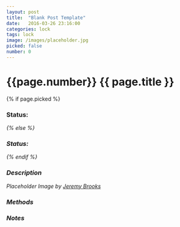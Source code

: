 ```yaml
---
layout: post
title:  "Blank Post Template"
date:   2016-03-26 23:16:00
categories: lock
tags: lock
image: /images/placeholder.jpg
picked: false
number: 0
---
```


# {{page.number}} {{ page.title }}

{% if page.picked %}
### Status: <i class="fa fa-unlock"/>
{% else %}
### Status: <i class="fa fa-lock"/>
{% endif %}

### Description

Placeholder Image by [Jeremy Brooks](https://www.flickr.com/photos/jeremybrooks/)

### Methods

### Notes
